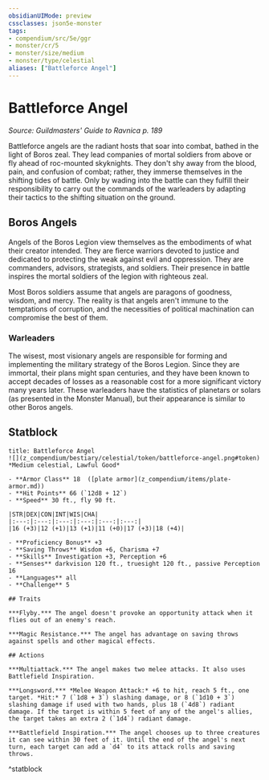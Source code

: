 ```yaml
---
obsidianUIMode: preview
cssclasses: json5e-monster
tags:
- compendium/src/5e/ggr
- monster/cr/5
- monster/size/medium
- monster/type/celestial
aliases: ["Battleforce Angel"]
---
```

# Battleforce Angel
*Source: Guildmasters' Guide to Ravnica p. 189*  

Battleforce angels are the radiant hosts that soar into combat, bathed in the light of Boros zeal. They lead companies of mortal soldiers from above or fly ahead of roc-mounted skyknights. They don't shy away from the blood, pain, and confusion of combat; rather, they immerse themselves in the shifting tides of battle. Only by wading into the battle can they fulfill their responsibility to carry out the commands of the warleaders by adapting their tactics to the shifting situation on the ground.

## Boros Angels

Angels of the Boros Legion view themselves as the embodiments of what their creator intended. They are fierce warriors devoted to justice and dedicated to protecting the weak against evil and oppression. They are commanders, advisors, strategists, and soldiers. Their presence in battle inspires the mortal soldiers of the legion with righteous zeal.

Most Boros soldiers assume that angels are paragons of goodness, wisdom, and mercy. The reality is that angels aren't immune to the temptations of corruption, and the necessities of political machination can compromise the best of them.

### Warleaders

The wisest, most visionary angels are responsible for forming and implementing the military strategy of the Boros Legion. Since they are immortal, their plans might span centuries, and they have been known to accept decades of losses as a reasonable cost for a more significant victory many years later. These warleaders have the statistics of planetars or solars (as presented in the Monster Manual), but their appearance is similar to other Boros angels.

## Statblock

```ad-statblock
title: Battleforce Angel
![](z_compendium/bestiary/celestial/token/battleforce-angel.png#token)
*Medium celestial, Lawful Good*

- **Armor Class** 18  ([plate armor](z_compendium/items/plate-armor.md))
- **Hit Points** 66 (`12d8 + 12`)
- **Speed** 30 ft., fly 90 ft.

|STR|DEX|CON|INT|WIS|CHA|
|:---:|:---:|:---:|:---:|:---:|:---:|
|16 (+3)|12 (+1)|13 (+1)|11 (+0)|17 (+3)|18 (+4)|

- **Proficiency Bonus** +3
- **Saving Throws** Wisdom +6, Charisma +7
- **Skills** Investigation +3, Perception +6
- **Senses** darkvision 120 ft., truesight 120 ft., passive Perception 16
- **Languages** all
- **Challenge** 5

## Traits

***Flyby.*** The angel doesn't provoke an opportunity attack when it flies out of an enemy's reach.

***Magic Resistance.*** The angel has advantage on saving throws against spells and other magical effects.

## Actions

***Multiattack.*** The angel makes two melee attacks. It also uses Battlefield Inspiration.

***Longsword.*** *Melee Weapon Attack:* +6 to hit, reach 5 ft., one target. *Hit:* 7 (`1d8 + 3`) slashing damage, or 8 (`1d10 + 3`) slashing damage if used with two hands, plus 18 (`4d8`) radiant damage. If the target is within 5 feet of any of the angel's allies, the target takes an extra 2 (`1d4`) radiant damage.

***Battlefield Inspiration.*** The angel chooses up to three creatures it can see within 30 feet of it. Until the end of the angel's next turn, each target can add a `d4` to its attack rolls and saving throws.
```
^statblock